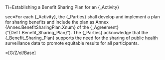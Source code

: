 Ti=Establishing a Benefit Sharing Plan for an {_Activity}

sec=For each {_Activity}, the {_Parties} shall develop and implement a plan for sharing benefits and include the plan as Annex {Annex.BenefitSharingPlan.Xnum} of the {_Agreement} (“{DefT.Benefit_Sharing_Plan}”). The {_Parties} acknowledge that the {_Benefit_Sharing_Plan} supports the need for the sharing of public health surveillance data to promote equitable results for all participants. 

=[G/Z/ol/Base]
